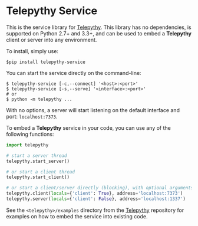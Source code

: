 # Telepythy Service

This is the service library for [Telepythy][1]. This library has no dependencies, is supported on Python 2.7+ and 3.3+, and can be used to embed a **Telepythy** client or server into any environment.

To install, simply use:

```shell
$pip install telepythy-service
```

You can start the service directly on the command-line:

```shell
$ telepythy-service [-c,--connect] '<host>:<port>'
$ telepythy-service [-s,--serve] '<interface>:<port>'
# or
$ python -m telepythy ...
```

With no options, a server will start listening on the default interface and port: `localhost:7373`.

To embed a **Telepythy** service in your code, you can use any of the following functions:

```python
import telepythy

# start a server thread
telepythy.start_server()

# or start a client thread
telepythy.start_client()

# or start a client/server directly (blocking), with optional arguments
telepythy.client(locals={'client': True}, address='localhost:7373')
telepythy.server(locals={'client': False}, address='localhost:1337')
```

See the `<telepythy>/examples` directory from the [Telepythy][1] repository for examples on how to embed the service into existing code.

[1]: https://github.com/dhagrow/telepythy
